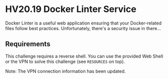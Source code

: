# HV20.19 Docker Linter Service

Docker Linter is a useful web application ensuring that your Docker-related files follow best practices. Unfortunately, there's a security issue in there...

## Requirements

This challenge requires a reverse shell. You can use the provided Web Shell or the VPN to solve this challenge (see `RESOURCES` on top).

Note: The VPN connection information has been updated.
